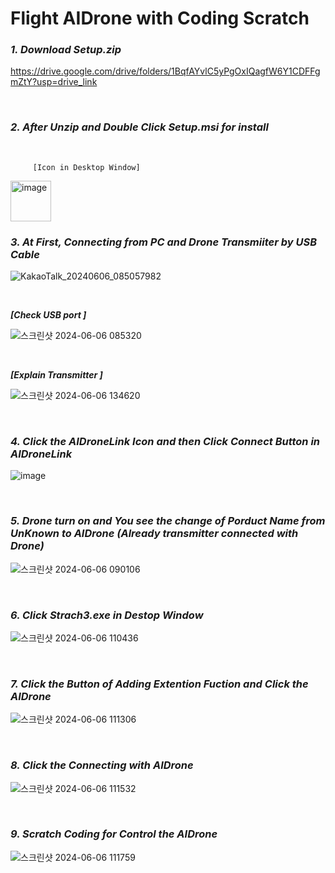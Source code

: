 # Flight AIDrone with Coding Scratch

### ***1. Download Setup.zip***     

https://drive.google.com/drive/folders/1BqfAYvlC5yPgOxIQagfW6Y1CDFFgmZtY?usp=drive_link

<br/>

### ***2. After Unzip and Double Click Setup.msi for install***      

<br/>

         [Icon in Desktop Window]     

<img width="65" alt="image" src="https://github.com/user-attachments/assets/0155113c-e11c-457f-bc95-20d2a050714c">


<br/>

### ***3. At First, Connecting from PC and Drone Transmiiter by USB Cable***    


![KakaoTalk_20240606_085057982](https://github.com/irbrain/AIDrone-Scratch/assets/122161666/bf1cfb89-643e-4b01-a932-31e90545f2ce)    

<br/>

***[Check USB port ]***    


![스크린샷 2024-06-06 085320](https://github.com/irbrain/AIDrone-Scratch/assets/122161666/41d7ecf7-dccf-40f8-b392-048407b7479f)     

<br/>

***[Explain Transmitter ]*** 

![스크린샷 2024-06-06 134620](https://github.com/irbrain/AIDrone/assets/122161666/03ef05de-c4f1-4a2b-8675-04556fdc70c1)

<br/>

### ***4. Click the AIDroneLink Icon and then Click Connect Button in AIDroneLink***      

![image](https://github.com/user-attachments/assets/fa951086-cb7a-46a1-b9e8-a9df0d5c9aa7)

<br/>

### ***5. Drone turn on and You see the change of Porduct Name from UnKnown to AIDrone (Already transmitter connected with Drone)***            
   
![스크린샷 2024-06-06 090106](https://github.com/irbrain/AIDrone-Scratch/assets/122161666/b7987938-ea90-4f92-9b83-8f802801d2c0)      

<br/>

### ***6. Click Strach3.exe in Destop Window***             

![스크린샷 2024-06-06 110436](https://github.com/irbrain/AIDrone-Scratch/assets/122161666/53a02651-5bb0-4c15-af12-8ea8f84ca684)     

<br/>

### ***7. Click the Button of Adding Extention Fuction and Click the AIDrone***             

![스크린샷 2024-06-06 111306](https://github.com/irbrain/AIDrone-Scratch/assets/122161666/a3fbbf58-5d78-4810-b805-12e406c00b51)      

<br/>

### ***8. Click the Connecting with AIDrone***            

![스크린샷 2024-06-06 111532](https://github.com/irbrain/AIDrone-Scratch/assets/122161666/c6f19540-a0af-4be5-8648-8f6f50e19c26)      

<br/>

### ***9. Scratch Coding for Control the AIDrone***           

![스크린샷 2024-06-06 111759](https://github.com/irbrain/AIDrone-Scratch/assets/122161666/41d84151-fc9b-4f7a-ab78-5dab3d3ba449)     







